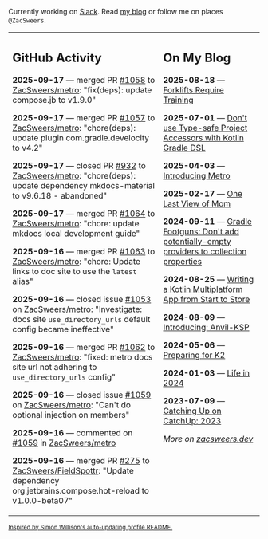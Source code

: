 Currently working on [Slack](https://slack.com/). Read [my blog](https://zacsweers.dev/) or follow me on places `@ZacSweers`.

<table><tr><td valign="top" width="60%">

## GitHub Activity
<!-- githubActivity starts -->
**2025-09-17** — merged PR [#1058](https://github.com/ZacSweers/metro/pull/1058) to [ZacSweers/metro](https://github.com/ZacSweers/metro): "fix(deps): update compose.jb to v1.9.0"

**2025-09-17** — merged PR [#1057](https://github.com/ZacSweers/metro/pull/1057) to [ZacSweers/metro](https://github.com/ZacSweers/metro): "chore(deps): update plugin com.gradle.develocity to v4.2"

**2025-09-17** — closed PR [#932](https://github.com/ZacSweers/metro/pull/932) to [ZacSweers/metro](https://github.com/ZacSweers/metro): "chore(deps): update dependency mkdocs-material to v9.6.18 - abandoned"

**2025-09-17** — merged PR [#1064](https://github.com/ZacSweers/metro/pull/1064) to [ZacSweers/metro](https://github.com/ZacSweers/metro): "chore: update mkdocs local development guide"

**2025-09-16** — merged PR [#1063](https://github.com/ZacSweers/metro/pull/1063) to [ZacSweers/metro](https://github.com/ZacSweers/metro): "chore: Update links to doc site to use the `latest` alias"

**2025-09-16** — closed issue [#1053](https://github.com/ZacSweers/metro/issues/1053) on [ZacSweers/metro](https://github.com/ZacSweers/metro): "Investigate: docs site `use_directory_urls` default config became ineffective"

**2025-09-16** — merged PR [#1062](https://github.com/ZacSweers/metro/pull/1062) to [ZacSweers/metro](https://github.com/ZacSweers/metro): "fixed: metro docs site url not adhering to `use_directory_urls` config"

**2025-09-16** — closed issue [#1059](https://github.com/ZacSweers/metro/issues/1059) on [ZacSweers/metro](https://github.com/ZacSweers/metro): "Can't do optional injection on members"

**2025-09-16** — commented on [#1059](https://github.com/ZacSweers/metro/issues/1059#issuecomment-3300920201) in [ZacSweers/metro](https://github.com/ZacSweers/metro)

**2025-09-16** — merged PR [#275](https://github.com/ZacSweers/FieldSpottr/pull/275) to [ZacSweers/FieldSpottr](https://github.com/ZacSweers/FieldSpottr): "Update dependency org.jetbrains.compose.hot-reload to v1.0.0-beta07"
<!-- githubActivity ends -->
</td><td valign="top" width="40%">

## On My Blog
<!-- blog starts -->
**2025-08-18** — [Forklifts Require Training](https://www.zacsweers.dev/forklifts-require-training/)

**2025-07-01** — [Don't use Type-safe Project Accessors with Kotlin Gradle DSL](https://www.zacsweers.dev/dont-use-type-safe-project-accessors-with-kotlin-gradle-dsl/)

**2025-04-03** — [Introducing Metro](https://www.zacsweers.dev/introducing-metro/)

**2025-02-17** — [One Last View of Mom](https://www.zacsweers.dev/one-last-view-of-mom/)

**2024-09-11** — [Gradle Footguns: Don't add potentially-empty providers to collection properties](https://www.zacsweers.dev/gradle-footgun-adding-empty-providers-to-collection-properties/)

**2024-08-25** — [Writing a Kotlin Multiplatform App from Start to Store](https://www.zacsweers.dev/writing-a-kotlin-multiplatform-app-from-start-to-store/)

**2024-08-09** — [Introducing: Anvil-KSP](https://www.zacsweers.dev/introducing-anvil-ksp/)

**2024-05-06** — [Preparing for K2](https://www.zacsweers.dev/preparing-for-k2/)

**2024-01-03** — [Life in 2024](https://www.zacsweers.dev/life-in-2024/)

**2023-07-09** — [Catching Up on CatchUp: 2023](https://www.zacsweers.dev/catching-up-on-catchup-2023/)
<!-- blog ends -->
_More on [zacsweers.dev](https://zacsweers.dev/)_
</td></tr></table>

<sub><a href="https://simonwillison.net/2020/Jul/10/self-updating-profile-readme/">Inspired by Simon Willison's auto-updating profile README.</a></sub>